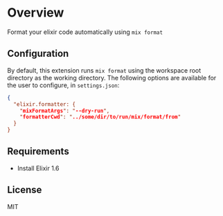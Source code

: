 # Overview
Format your elixir code automatically using `mix format`

## Configuration
By default, this extension runs `mix format` using the workspace root directory as the working directory. The following
options are available for the user to configure, in `settings.json`:

```json
{
  "elixir.formatter: {
    "mixFormatArgs": "--dry-run",
    "formatterCwd": "../some/dir/to/run/mix/format/from"
  }
}
```

## Requirements
* Install Elixir 1.6

## License
MIT
